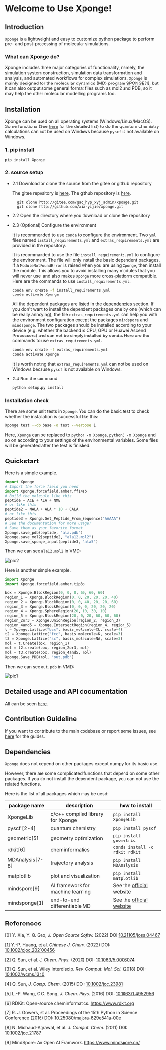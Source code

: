 # Welcome to Use Xponge!

## Introduction

``Xponge`` is a lightweight and easy to customize python package to perform pre- and post-processing of molecular simulations.

### What can Xponge do?

Xponge includes three major categories of functionality, namely, the simulation system construction, simulation data transformation and analysis, and automated workflows for complex simulations. ``Xponge`` is mainly designed for the molecular dynamics (MD) program [SPONGE](https://onlinelibrary.wiley.com/doi/epdf/10.1002/cjoc.202100456)[1], but it can also output some general format files such as mol2 and PDB, so it may help the other molecular modelling programs too.

## Installation

Xponge can be used on all operating systems (Windows/Linux/MacOS). Some functions (See [here](https://spongemm.cn/xponge_doc/dependency.html#unavalable-functions-on-windows) for the detailed list) to do the quantum chemistry calculations can not be used on Windows because `pyscf` is not available on Windows.

### 1. pip install

```bash
pip install Xponge
```

### 2. source setup

- 2.1 Download or clone the source from the gitee or github repository

    The gitee repository is [here](https://gitee.com/gao_hyp_xyj_admin/xponge).
    The github repository is [here](https://github.com/xia-yijie/xponge).

        git clone http://gitee.com/gao_hyp_xyj_admin/xponge.git
        git clone http://github.com/xia-yijie/xponge.git

- 2.2 Open the directory where you download or clone the repository

- 2.3 (Optional) Configure the environment

    It is recommended to use `conda` to configure the environment. Two `yml` files named `install_requirements.yml` and `extras_requirements.yml` are provided in the repository.

    It is recommanded to use the file `install_requirements.yml` to configure the environment. The file will only install the basic dependent packages. If a `ModuleNotFoundError` is raised when you are using `Xponge`, then install the module. This allows you to avoid installing many modules that you will never use, and also makes `Xponge` more cross-platform compatible. Here are the commands to use `install_requirements.yml`.

    ```bash
    conda env create -f install_requirements.yml
    conda activate Xponge
    ```

    All the dependent packages are listed in the [dependencies](#dependencies) section. If you don't want to install the dependent packages one by one (which can be really annoying), the file `extras_requirements.yml` can help you with the environment configuration except the packages `mindspore` and `mindsponge`. The two packages should be installed according to your device (e.g. whether the backend is CPU, GPU or Huawei Ascend Processors) and can not be simply installed by conda. Here are the commands to use `extras_requirements.yml`.

    ```bash
    conda env create -f extras_requirements.yml
    conda activate Xponge
    ```

     It is worth noting that `extras_requirements.yml` can not be used on Windows because `pyscf` is not available on Windows.

- 2.4 Run the command

    ```bash
    python setup.py install
    ```

### Installation check

There are some unit tests in ``Xponge``. You can do the basic test to check whether the installation is successful like this:

```bash
Xponge test --do base -o test --verbose 1
```

Here, ``Xponge`` can be replaced to ``python -m Xponge``, ``python3 -m Xponge`` and so on according to your settings of the environmental variables. Some files will be generated after the test is finished.

## Quickstart

Here is a simple example.

```python
import Xponge
# Import the force field you need
import Xponge.forcefield.amber.ff14sb
# Build the molecule like this
peptide = ACE + ALA + NME
# or like this
peptide2 = NALA + ALA * 10 + CALA
# or like this
peptide3 = Xponge.Get_Peptide_From_Sequence("AAAAA")
# See the documentation for more usage!
# Save them as your favorite format
Xponge.save_pdb(peptide, "ala.pdb")
Xponge.save_mol2(peptide2, "ala12.mol2")
Xponge.save_sponge_input(peptide3, "ala5")
```

Then we can see `ala12.mol2` in VMD:

![pic2](https://gitee.com/gao_hyp_xyj_admin/xponge/raw/master/README_PICTURE/2.jpg)

Here is another simple example.

```python
import Xponge
import Xponge.forcefield.amber.tip3p

box = Xponge.BlockRegion(0, 0, 0, 60, 60, 60)
region_1 = Xponge.BlockRegion(0, 0, 20, 20, 20, 40)
region_2 = Xponge.BlockRegion(0, 0, 40, 20, 20, 60)
region_3 = Xponge.BlockRegion(0, 0, 0, 20, 20, 20)
region_4 = Xponge.SphereRegion(20, 10, 30, 10)
region_5 = Xponge.BlockRegion(20, 0, 20, 60, 60, 60)
region_2or3 = Xponge.UnionRegion(region_2, region_3)
region_4and5 = Xponge.IntersectRegion(region_4, region_5)
t = Xponge.Lattice("bcc", basis_molecule=CL, scale=4)
t2 = Xponge.Lattice("fcc", basis_molecule=K, scale=3)
t3 = Xponge.Lattice("sc", basis_molecule=NA, scale=3)
mol = t.Create(box, region_1)
mol = t2.create(box, region_2or3, mol)
mol = t3.create(box, region_4and5, mol)
Xponge.Save_PDB(mol, "out.pdb")
```

Then we can see `out.pdb` in VMD:

![pic1](https://gitee.com/gao_hyp_xyj_admin/xponge/raw/master/README_PICTURE/1.jpg)

## Detailed usage and API documentation

All can be seen [here](https://spongemm.cn/xponge_doc/index.html).

## Contribution Guideline

If you want to contribute to the main codebase or report some issues, see [here](https://spongemm.cn/xponge_doc/contribution_guide.html) for the guides.

## Dependencies

`Xponge` does not depend on other packages except numpy for its basic use.

However, there are some complicated functions that depend on some other packages. If you do not install the dependent package, you can not use the related functions.

Here is the list of all packages which may be uesd:

| package name      | description                       | how to install                 |
| ------------------| --------------------------------- | ------------------------------ |
| XpongeLib         | c/c++ compiled library for Xponge | `pip install XpongeLib`        |
| pyscf [2-4]       | quantum chemistry                 | `pip install pyscf`            |
| geometric[5]      | geometry optimization             | `pip install geometric`        |
| rdkit[6]          | cheminformatics                   | `conda install -c rdkit rdkit` |
| MDAnalysis[7-8]   | trajectory analysis               | `pip install MDAnalysis`       |
| matplotlib        | plot and visualization            | `pip install matplotlib`       |
| mindspore[9]      | AI framework for machine learning | See the [official website](https://www.mindspore.cn/install)|
| mindsponge[1]     | end-to-end differentiable MD      | See the [official website](https://www.mindspore.cn/mindscience/docs/en/master/mindsponge/intro_and_install.html)|

## References

[0] Y. Xia, Y. Q. Gao, *J. Open Source Softw.* (2022) DOI:[10.21105/joss.04467](https://doi.org/10.21105/joss.04467)

[1] Y.-P. Huang, et al. *Chinese J. Chem.* (2022) DOI: [10.1002/cjoc.202100456](https://doi.org/10.1002/cjoc.202100456)

[2] Q. Sun, et al. *J. Chem. Phys.* (2020) DOI: [10.1063/5.0006074](https://doi.org/10.1063/5.0006074)

[3] Q. Sun, et al. Wiley Interdiscip. *Rev. Comput. Mol. Sci.* (2018) DOI: [10.1002/wcms.1340](https://doi.org/10.1002/wcms.1340)

[4] Q. Sun, *J. Comp. Chem.* (2015) DOI: [10.1002/jcc.23981](https://doi.org/10.1002/jcc.23981)

[5] L.-P. Wang, C.C. Song, *J. Chem. Phys.* (2016) DOI: [10.1063/1.4952956](https://doi.org/10.1063/1.4952956)

[6] RDKit: Open-source cheminformatics. https://www.rdkit.org

[7] R. J. Gowers, et al. Proceedings of the 15th Python in Science Conference (2016) DOI: [10.25080/majora-629e541a-00e](https://doi.org/10.25080/majora-629e541a-00e)

[8] N. Michaud-Agrawal, et al. *J. Comput. Chem.* (2011) DOI: [10.1002/jcc.21787](https://10.1002/jcc.21787)

[9] MindSpore: An Open AI Framwork. https://www.mindspore.cn/

